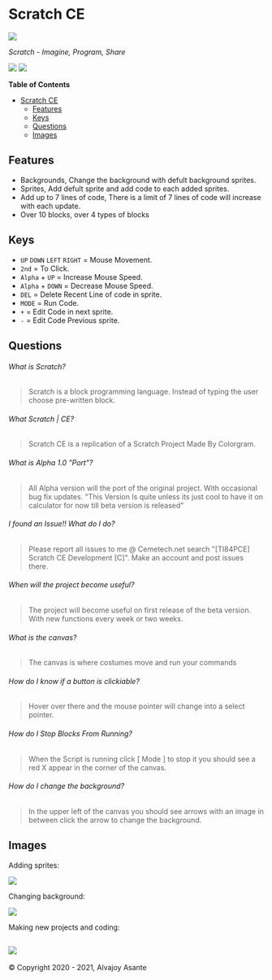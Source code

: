 # Scratch CE
![](https://i.imgur.com/p60f5Iu.png)

*Scratch - Imagine, Program, Share*

![](https://img.shields.io/github/issues/Overload02/Scratch-CE?style=plastic) ![](https://img.shields.io/github/license/Overload02/Scratch-CE)

**Table of Contents**

<!--ts-->
* [Scratch CE](#scratch-ce)
  * [Features](#features)
  * [Keys](#keys)
  * [Questions](#questions)
  * [Images](#images)
<!--te-->

## Features
- Backgrounds, Change the background with defult background sprites.
- Sprites,  Add defult sprite and add code to each added sprites. 
- Add up to 7 lines of code, There is a limit of 7 lines of code will increase with each update.
- Over 10 blocks, over 4 types of blocks 

## Keys
- `UP` `DOWN` `LEFT` `RIGHT` = Mouse Movement. 
- `2nd` = To Click. 
- `Alpha` + `UP` = Increase Mouse Speed. 
- `Alpha` + `DOWN` = Decrease Mouse Speed.
- `DEL` = Delete Recent Line of code in sprite. 
- `MODE` = Run Code. 
- `+` = Edit Code in next sprite. 
- `-` = Edit Code Previous sprite.

## Questions
###### What is Scratch?
> Scratch is a block programming language. Instead of typing the user choose pre-written block.

###### What Scratch | CE?
> Scratch CE is a replication of a Scratch Project Made By Colorgram.

###### What is Alpha 1.0 "Port"?
> All Alpha version will the port of the original project. With occasional bug fix updates. "This Version Is quite unless its just cool to have it on calculator for now till beta version is released"

###### I found an Issue!! What do I do?
> Please report all issues to me @ Cemetech.net search "[TI84PCE] Scratch CE Development [C]". Make an account and post issues there.

###### When will the project become useful?
> The project will become useful on first release of the beta version. With new functions every week or two weeks.

###### What is the canvas?
> The canvas is where costumes move and run your commands

###### How do I know if a button is clickiable?
> Hover over there and the mouse pointer will change into a select pointer.

###### How do I Stop Blocks From Running?
> When the Script is running click [ Mode ] to stop it you should see a red X appear in the corner of the canvas.

###### How do I change the background?
> In the upper left of the canvas you should see arrows with an image in between click the arrow to change the background.

## Images
Adding sprites:

![](https://i.imgur.com/aiwaZrY.png)

Changing background:

![](https://i.imgur.com/2ONGXlj.png)

Making new projects and coding:

![](https://i.imgur.com/bLaxWpE.png)
------------

 &copy; Copyright 2020 - 2021, Alvajoy Asante
